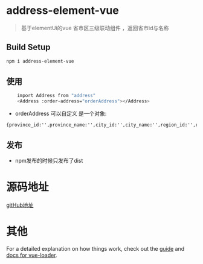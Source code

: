 # address-element-vue

> 基于elementUi的vue 省市区三级联动组件 ，返回省市id与名称

## Build Setup

``` bash
npm i address-element-vue
```
## 使用
``` bash
    import Address from "address"
    <Address :order-address="orderAddress"></Address>
```
+ orderAddress 可以自定义 是一个对象:
````
{province_id:'',province_name:'',city_id:'',city_name:'',region_id:'',region_name:''}
````
## 发布
+ npm发布的时候只发布了dist

# 源码地址 
[gitHub地址](https://github.com/yangshuanlin/address-element-vue.git)
# 其他
For a detailed explanation on how things work, check out the [guide](http://vuejs-templates.github.io/webpack/) and [docs for vue-loader](http://vuejs.github.io/vue-loader).

